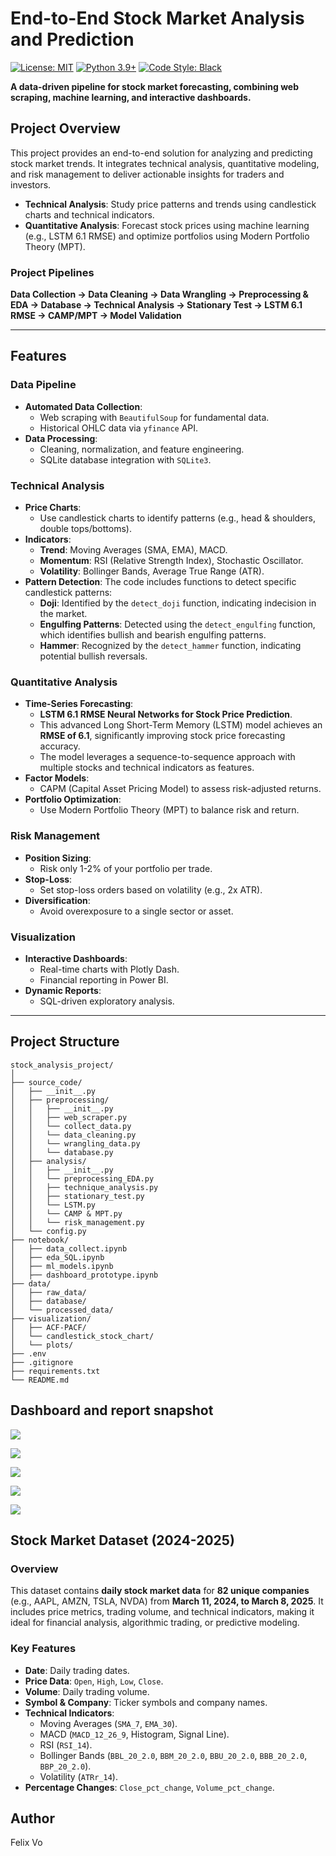 # **End-to-End Stock Market Analysis and Prediction**

[![License:
MIT](https://img.shields.io/badge/License-MIT-green.svg)](https://opensource.org/licenses/MIT)
[![Python
3.9+](https://img.shields.io/badge/Python-3.9%2B-blue?logo=python)](https://www.python.org/)
[![Code Style:
Black](https://img.shields.io/badge/code%20style-black-000000.svg)](https://github.com/psf/black)

**A data-driven pipeline for stock market forecasting, combining web
scraping, machine learning, and interactive dashboards.**

## **Project Overview**

This project provides an end-to-end solution for analyzing and
predicting stock market trends. It integrates technical analysis,
quantitative modeling, and risk management to deliver actionable
insights for traders and investors.

-   **Technical Analysis**: Study price patterns and trends using
    candlestick charts and technical indicators.
-   **Quantitative Analysis**: Forecast stock prices using machine
    learning (e.g., LSTM 6.1 RMSE) and optimize portfolios using Modern
    Portfolio Theory (MPT).

### **Project Pipelines**

**Data Collection → Data Cleaning → Data Wrangling → Preprocessing & EDA
→ Database → Technical Analysis → Stationary Test → LSTM 6.1 RMSE →
CAMP/MPT → Model Validation**

------------------------------------------------------------------------

## **Features**

### **Data Pipeline**

-   **Automated Data Collection**:
    -   Web scraping with `BeautifulSoup` for fundamental data.
    -   Historical OHLC data via `yfinance` API.
-   **Data Processing**:
    -   Cleaning, normalization, and feature engineering.
    -   SQLite database integration with `SQLite3`.

### **Technical Analysis**

-   **Price Charts**:
    -   Use candlestick charts to identify patterns (e.g., head &
        shoulders, double tops/bottoms).
-   **Indicators**:
    -   **Trend**: Moving Averages (SMA, EMA), MACD.
    -   **Momentum**: RSI (Relative Strength Index), Stochastic
        Oscillator.
    -   **Volatility**: Bollinger Bands, Average True Range (ATR).
-   **Pattern Detection**: The code includes functions to detect
    specific candlestick patterns:
    -   **Doji**: Identified by the `detect_doji` function, indicating
        indecision in the market.
    -   **Engulfing Patterns**: Detected using the `detect_engulfing`
        function, which identifies bullish and bearish engulfing
        patterns.
    -   **Hammer**: Recognized by the `detect_hammer` function,
        indicating potential bullish reversals.

### **Quantitative Analysis**

-   **Time-Series Forecasting**:
    -   **LSTM 6.1 RMSE Neural Networks for Stock Price Prediction**.
    -   This advanced Long Short-Term Memory (LSTM) model achieves an
        **RMSE of 6.1**, significantly improving stock price forecasting
        accuracy.
    -   The model leverages a sequence-to-sequence approach with
        multiple stocks and technical indicators as features.
-   **Factor Models**:
    -   CAPM (Capital Asset Pricing Model) to assess risk-adjusted
        returns.
-   **Portfolio Optimization**:
    -   Use Modern Portfolio Theory (MPT) to balance risk and return.

### **Risk Management**

-   **Position Sizing**:
    -   Risk only 1-2% of your portfolio per trade.
-   **Stop-Loss**:
    -   Set stop-loss orders based on volatility (e.g., 2x ATR).
-   **Diversification**:
    -   Avoid overexposure to a single sector or asset.

### **Visualization**

-   **Interactive Dashboards**:
    -   Real-time charts with Plotly Dash.
    -   Financial reporting in Power BI.
-   **Dynamic Reports**:
    -   SQL-driven exploratory analysis.

------------------------------------------------------------------------

## **Project Structure**

```         
stock_analysis_project/
│
├── source_code/
│   ├── __init__.py
│   ├── preprocessing/
│   │   ├── __init__.py 
│   │   ├── web_scraper.py    
│   │   └── collect_data.py
│   │   └── data_cleaning.py
│   │   └── wrangling_data.py
│   │   └── database.py     
│   ├── analysis/
│   │   ├── __init__.py
│   │   └── preprocessing_EDA.py  
│   │   ├── technique_analysis.py   
│   │   ├── stationary_test.py
│   │   └── LSTM.py
│   │   └── CAMP & MPT.py
│   │   └── risk_management.py   
│   └── config.py           
├── notebook/
│   ├── data_collect.ipynb
│   ├── eda_SQL.ipynb
│   ├── ml_models.ipynb
│   ├── dashboard_prototype.ipynb            
├── data/
│   ├── raw_data/
│   ├── database/ 
│   └── processed_data/
├── visualization/
│   ├── ACF-PACF/             
│   └── candlestick_stock_chart/          
│   └── plots/
├── .env                  
├── .gitignore          
├── requirements.txt      
└── README.md           
```

## Dashboard and report snapshot

![](result/Screenshot%202025-03-14%20135716.png)

![](images/clipboard-3515375824.png)

![](result/PowerBI%20shot%20(2).png)

![](images/clipboard-2972370001.png)

![](images/clipboard-2053545494.png)



## **Stock Market Dataset (2024-2025)**

### **Overview**

This dataset contains **daily stock market data** for **82 unique
companies** (e.g., AAPL, AMZN, TSLA, NVDA) from **March 11, 2024, to
March 8, 2025**. It includes price metrics, trading volume, and
technical indicators, making it ideal for financial analysis,
algorithmic trading, or predictive modeling.

### **Key Features**

-   **Date**: Daily trading dates.
-   **Price Data**: `Open`, `High`, `Low`, `Close`.
-   **Volume**: Daily trading volume.
-   **Symbol & Company**: Ticker symbols and company names.
-   **Technical Indicators**:
    -   Moving Averages (`SMA_7`, `EMA_30`).
    -   MACD (`MACD_12_26_9`, Histogram, Signal Line).
    -   RSI (`RSI_14`).
    -   Bollinger Bands (`BBL_20_2.0`, `BBM_20_2.0`, `BBU_20_2.0`,
        `BBB_20_2.0`, `BBP_20_2.0`).
    -   Volatility (`ATRr_14`).
-   **Percentage Changes**: `Close_pct_change`, `Volume_pct_change`.

## Author

Felix Vo
